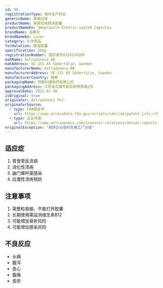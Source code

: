 ```yaml
---
id: 90
registrationType: 境外生产药品
genericName: 奥美拉唑
productName: 奥美拉唑肠溶胶囊
productNameEn: Omeprazole Enteric-coated Capsules
brandName: 洛赛克
brandNameEn: Losec
category: 化学药品
formulation: 肠溶胶囊
specification: 20mg
registrationNumber: 国药准字HJ20210189
mahName: AstraZeneca AB
mahAddress: SE-151 85 Södertälje, Sweden
manufacturerName: AstraZeneca AB
manufacturerAddress: SE-151 85 Södertälje, Sweden
manufacturerCountry: 瑞典
packagingName: 阿斯利康制药有限公司
packagingAddress: 江苏省无锡市新区新畅南路2号
approvalDate: 2021-07-30
isOriginal: true
originator: AstraZeneca PLC
originatorSource:
  - type: FDA橙皮书
    url: https://www.accessdata.fda.gov/scripts/cder/ob/patent_info.cfm?Product_No=001&Appl_No=019810
  - type: 企业年报
    url: https://www.astrazeneca.com/investor-relations/annual-reports.html
originalException: "原研企业授权无锡工厂分装"
---
```


## 适应症

1. 胃食管反流病
2. 消化性溃疡
3. 幽门螺杆菌感染
4. 应激性溃疡预防

## 注意事项

1. 需整粒吞服，不能打开胶囊
2. 长期使用需监测维生素B12
3. 可能增加骨折风险
4. 可能增加感染风险

## 不良反应

- 头痛
- 腹泻
- 恶心
- 腹痛
- 皮疹 